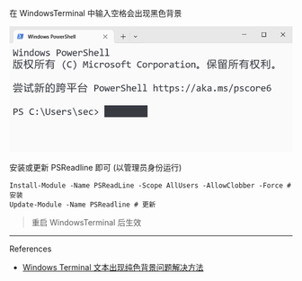 在 WindowsTerminal 中输入空格会出现黑色背景

![在 WindowsTerminal 中输入空格会出现黑色背景](./../../../images/Issues%20of%20WindowsTerminal/%E5%9C%A8%20WindowsTerminal%20%E4%B8%AD%E8%BE%93%E5%85%A5%E7%A9%BA%E6%A0%BC%E4%BC%9A%E5%87%BA%E7%8E%B0%E9%BB%91%E8%89%B2%E8%83%8C%E6%99%AF.png)

安装或更新 PSReadline 即可 (以管理员身份运行)

```
Install-Module -Name PSReadLine -Scope AllUsers -AllowClobber -Force # 安装
Update-Module -Name PSReadline # 更新
```

> 重启 WindowsTerminal 后生效

---

References

- [Windows Terminal 文本出现纯色背景问题解决方法](https://www.gerenbiji.com/blog/2025%E5%B9%B4/Windows%20Terminal%20%E6%96%87%E6%9C%AC%E5%87%BA%E7%8E%B0%E7%BA%AF%E8%89%B2%E8%83%8C%E6%99%AF%E9%97%AE%E9%A2%98%E8%A7%A3%E5%86%B3%E6%96%B9%E6%B3%95/)